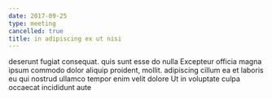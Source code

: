 ```yaml
---
date: 2017-09-25
type: meeting
cancelled: true
title: in adipiscing ex ut nisi
---
```

deserunt fugiat consequat. quis sunt esse do nulla Excepteur officia magna ipsum commodo dolor aliquip proident, mollit. adipiscing cillum ea et laboris eu qui nostrud ullamco tempor enim velit dolore Ut in voluptate culpa occaecat incididunt aute